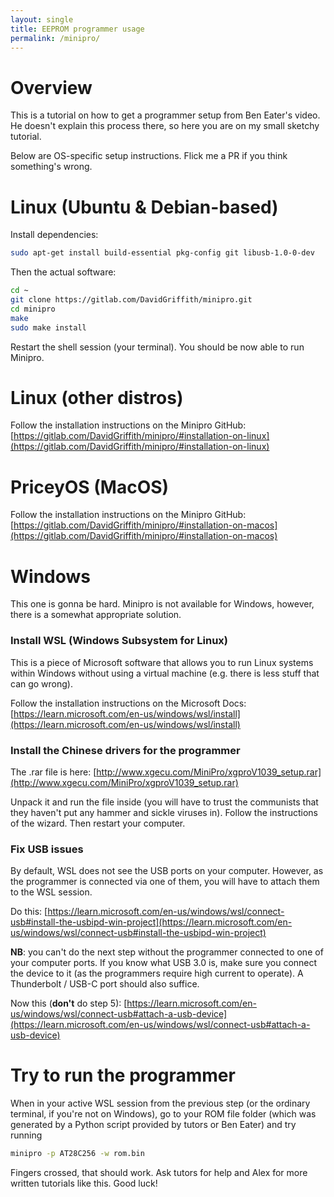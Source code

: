 ```yaml
---
layout: single
title: EEPROM programmer usage
permalink: /minipro/
---
```


# Overview

This is a tutorial on how to get a programmer setup from Ben Eater's video. He doesn't explain this process there, so here you are on my small sketchy tutorial.

Below are OS-specific setup instructions. Flick me a PR if you think something's wrong.

# Linux (Ubuntu & Debian-based)

Install dependencies:

```bash
sudo apt-get install build-essential pkg-config git libusb-1.0-0-dev
```

Then the actual software:

```bash
cd ~
git clone https://gitlab.com/DavidGriffith/minipro.git
cd minipro
make
sudo make install
```

Restart the shell session (your terminal). You should be now able to run Minipro.

# Linux (other distros)

Follow the installation instructions on the Minipro GitHub: [https://gitlab.com/DavidGriffith/minipro/#installation-on-linux](https://gitlab.com/DavidGriffith/minipro/#installation-on-linux)

# PriceyOS (MacOS)

Follow the installation instructions on the Minipro GitHub: [https://gitlab.com/DavidGriffith/minipro/#installation-on-macos](https://gitlab.com/DavidGriffith/minipro/#installation-on-macos)

# Windows

This one is gonna be hard. Minipro is not available for Windows, however, there is a somewhat appropriate solution.

### Install WSL (Windows Subsystem for Linux)

This is a piece of Microsoft software that allows you to run Linux systems within Windows without using a virtual machine (e.g. there is less stuff that can go wrong).

Follow the installation instructions on the Microsoft Docs: [https://learn.microsoft.com/en-us/windows/wsl/install](https://learn.microsoft.com/en-us/windows/wsl/install)

### Install the Chinese drivers for the programmer

The .rar file is here: [http://www.xgecu.com/MiniPro/xgproV1039_setup.rar](http://www.xgecu.com/MiniPro/xgproV1039_setup.rar)

Unpack it and run the file inside (you will have to trust the communists that they haven't put any hammer and sickle viruses in). Follow the instructions of the wizard. Then restart your computer.

### Fix USB issues

By default, WSL does not see the USB ports on your computer. However, as the programmer is connected via one of them, you will have to attach them to the WSL session.

Do this: [https://learn.microsoft.com/en-us/windows/wsl/connect-usb#install-the-usbipd-win-project](https://learn.microsoft.com/en-us/windows/wsl/connect-usb#install-the-usbipd-win-project)

**NB**: you can't do the next step without the programmer connected to one of your computer ports. If you know what USB 3.0 is, make sure you connect the device to it (as the programmers require high current to operate). A Thunderbolt / USB-C port should also suffice.

Now this (**don't** do step 5): [https://learn.microsoft.com/en-us/windows/wsl/connect-usb#attach-a-usb-device](https://learn.microsoft.com/en-us/windows/wsl/connect-usb#attach-a-usb-device)

# Try to run the programmer

When in your active WSL session from the previous step (or the ordinary terminal, if you're not on Windows), go to your ROM file folder (which was generated by a Python script provided by tutors or Ben Eater) and try running

```bash
minipro -p AT28C256 -w rom.bin
```

Fingers crossed, that should work. Ask tutors for help and Alex for more written tutorials like this. Good luck!
